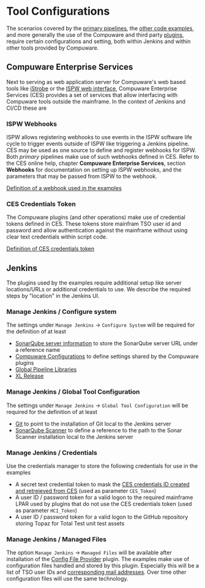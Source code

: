 # Tool Configurations
The scenarios covered by the [primary pipelines](./pipelines/pipelines.md), the [other code examples](./code_examples/code_examples.md), and more generally the use of the Compuware and third party [plugins](./plugins/plugins.md), require certain configurations and setting, both within Jenkins and within other tools provided by Compuware.

## Compuware Enterprise Services
Next to serving as web application server for Compuware's web based tools like [iStrobe](https://compuware.com/strobe-mainframe-performance-monitoring/) or the [ISPW web interface](https://compuware.com/ispw-source-code-management/), Compuware Enterprise Services (CES) provides a set of services that allow interfacing with Compuware tools outside the mainframe. In the context of Jenkins and CI/CD these are

### ISPW Webhooks
ISPW allows registering webhooks to use events in the ISPW software life cycle to trigger events outside of ISPW like triggering a Jenkins pipeline. CES may be used as one source to define and register webhooks for ISPW. Both *primary* pipelines make use of such webhooks defined in CES. Refer to the CES online help, chapter **Compuware Enterprise Services**, section **Webhooks** for documentation on setting up ISPW webhooks, and the parameters that may be passed from ISPW to the webhook.

[Definition of a webhook used in the examples](./webhhok_setup.md)

### CES Credentials Token
The Compuware plugins (and other operations) make use of credential tokens defined in CES. These tokens store mainfram TSO user id and password and allow authentication against the mainframe without using clear text credentials within script code. 

[Definition of CES credentials token](./CES_credentials_token.md)

## Jenkins
The plugins used by the examples require additional setup like server locations/URLs or additional credentials to use. We describe the required steps by "location" in the Jenkins UI.

### Manage Jenkins / Configure system
The settings under `Manage Jenkins` -> `Configure System` will be required for the definition of at least
- [SonarQube server information](./SonarQube_server.md) to store the SonarQube server URL under a reference name
- [Compuware Configurations](./Compuware_configurations.md) to define settings shared by the Compuware plugins
- [Global Pipeline Libraries](./Pipeline_libraries_config.md)
- [XL Release](./XLR_config.md)

### Manage Jenkins / Global Tool Configuration
The settings under `Manage Jenkins` -> `Global Tool Configuration` will be required for the definition of at least
- [Git](./Jenkins_Git_config.md) to point to the installation of Git local to the Jenkins server
- [SonarQube Scanner](./SonarQube_scanner.md) to define a reference to the path to the Sonar Scanner installation local to the Jenkins server

### Manage Jenkins / Credentials
Use the credentials manager to store the following credentials for use in the examples
- A secret text credential token to mask the [CES credentials ID created and retreieved from CES](CES_credentials_token.md) (used as parameter `CES_Token`)
- A user ID / password token for a valid logon to the required mainframe LPAR used by plugins that do not use the CES credentials token (used as parameter `HCI_Token`)
- A user ID / password token for a valid logon to the GitHub repository storing Topaz for Total Test unit test assets 

### Manage Jenkins / Managed Files
The option `Manage Jenkins` -> `Managed Files` will be available after installation of the [Config File Provider](https://wiki.jenkins.io/display/JENKINS/Config+File+Provider+Plugin) plugin. The examples make use of configuration files handled and stored by this plugin. Especially this will be a list of TSO user IDs and [corresponding mail addresses](./Config_Files.md). Over time other configuration files will use the same technology.